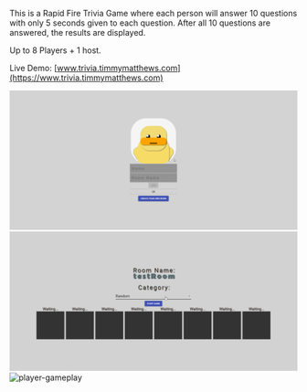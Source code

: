 This is a Rapid Fire Trivia Game where each person will answer 10 questions with only 5 seconds given to each question. After all 10 questions are answered, the results are displayed.

Up to 8 Players + 1 host.

Live Demo:
[www.trivia.timmymatthews.com](https://www.trivia.timmymatthews.com)

![login duck animation](/public/login-walkthrough.gif)
![gameplay](/public/game-play-walkthrough.gif)
![player-gameplay](/public/player-walkthrough.gif)
